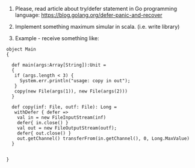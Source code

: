 

1.  Please, read article about try/defer statement in Go programming language:
                         https://blog.golang.org/defer-panic-and-recover
                     
2.  Implement something maximum simular in scala. (i.e. write library)

3.  Example - receive something like:

```
object Main
{

  def main(args:Array[String]):Unit =
  {
   if (args.length < 3) {
     System.err.println("usage: copy in out");
   }
   copy(new File(args(1)), new File(args(2)))
  }
  
  def copy(inf: File, outf: File): Long =
   withDefer { defer =>
    val in = new FileInputStream(inf)
    defer{ in.close() }
    val out = new FileOutputStream(outf);
    defer{ out.close() }
    out.getChannel() transferFrom(in.getChannel(), 0, Long.MaxValue)
  }


}

```
